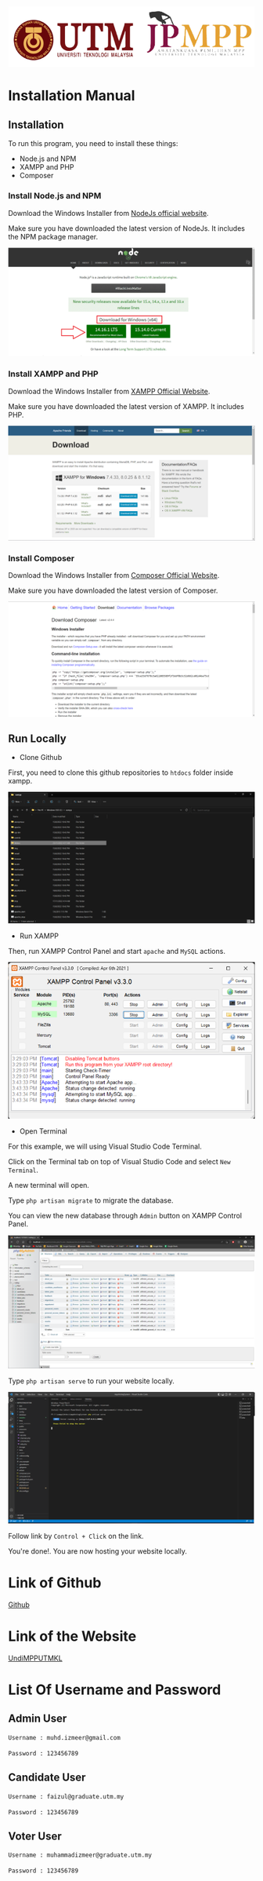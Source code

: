 <p align="center" width="100%">
<img src="https://github.com/syiraazhari/SD_SEC01_G04_01/blob/main/public/assets/img/logo-utmxjpmpp.png?raw=true" alt="utmxjpmpp">
</p>

# Installation Manual

## Installation

To run this program, you need to install these things:
   
- Node.js and NPM
- XAMPP and PHP
- Composer

### Install Node.js and NPM

Download the Windows Installer from [NodeJs official website](https://nodejs.org/en/download/).

Make sure you have downloaded the latest version of NodeJs. It includes the NPM package manager.

![install-nodejs](https://github.com/syiraazhari/SD_SEC01_G04_01/blob/main/installer/img/install-nodejs.png?raw=true)

### Install XAMPP and PHP

Download the Windows Installer from [XAMPP Official Website](https://www.apachefriends.org/download.html).

Make sure you have downloaded the latest version of XAMPP. It includes PHP.

![install-xampp](https://github.com/syiraazhari/SD_SEC01_G04_01/blob/main/installer/img/install-xampp.png?raw=true)

### Install Composer

Download the Windows Installer from [Composer Official Website](https://getcomposer.org/download/).

Make sure you have downloaded the latest version of Composer.

![install-composer](https://github.com/syiraazhari/SD_SEC01_G04_01/blob/main/installer/img/install-composer.png?raw=true)

## Run Locally

- Clone Github

First, you need to clone this github repositories to `htdocs` folder inside xampp.

![htdocs](https://github.com/syiraazhari/SD_SEC01_G04_01/blob/main/installer/img/htdocs.png?raw=true)

- Run XAMPP

Then, run XAMPP Control Panel and start `apache` and `MySQL` actions.

![run-xampp](https://github.com/syiraazhari/SD_SEC01_G04_01/blob/main/installer/img/run-xampp.png?raw=true)

- Open Terminal

For this example, we will using Visual Studio Code Terminal.

Click on the Terminal tab on top of Visual Studio Code and select `New Terminal`.

A new terminal will open.

Type `php artisan migrate` to migrate the database.

You can view the new database through `Admin` button on XAMPP Control Panel.

![phpmyadmin-database](https://github.com/syiraazhari/SD_SEC01_G04_01/blob/main/installer/img/phpmyadmin-database.png?raw=true)

Type `php artisan serve` to run your website locally.

![visual-studio-code](https://github.com/syiraazhari/SD_SEC01_G04_01/blob/main/installer/img/visual-studio-code.png?raw=true)

Follow link by `Control + Click` on the link.

You're done!. You are now hosting your website locally.

# Link of Github
[Github](https://github.com/syiraazhari/SD_SEC01_G04_01)

# Link of the Website
[UndiMPPUTMKL](https://undimpputmkl.tech)

# List Of Username and Password

## Admin User

    Username : muhd.izmeer@gmail.com

    Password : 123456789

## Candidate User

    Username : faizul@graduate.utm.my

    Password : 123456789

## Voter User

    Username : muhammadizmeer@graduate.utm.my

    Password : 123456789
	
